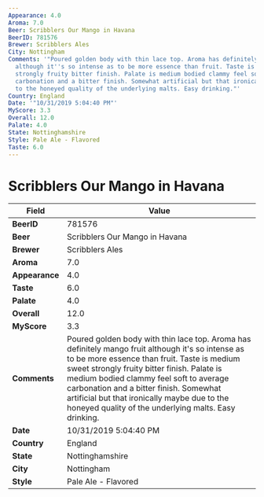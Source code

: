 ```yaml
---
Appearance: 4.0
Aroma: 7.0
Beer: Scribblers Our Mango in Havana
BeerID: 781576
Brewer: Scribblers Ales
City: Nottingham
Comments: '"Poured golden body with thin lace top. Aroma has definitely mango fruit
  although it''s so intense as to be more essence than fruit. Taste is medium sweet
  strongly fruity bitter finish. Palate is medium bodied clammy feel soft to average
  carbonation and a bitter finish. Somewhat artificial but that ironically maybe due
  to the honeyed quality of the underlying malts. Easy drinking."'
Country: England
Date: '"10/31/2019 5:04:40 PM"'
MyScore: 3.3
Overall: 12.0
Palate: 4.0
State: Nottinghamshire
Style: Pale Ale - Flavored
Taste: 6.0
---
```


# Scribblers Our Mango in Havana

| Field         | Value |
|---------------|-------|
| **BeerID** | 781576 |
| **Beer** | Scribblers Our Mango in Havana |
| **Brewer** | Scribblers Ales |
| **Aroma** | 7.0 |
| **Appearance** | 4.0 |
| **Taste** | 6.0 |
| **Palate** | 4.0 |
| **Overall** | 12.0 |
| **MyScore** | 3.3 |
| **Comments** | Poured golden body with thin lace top. Aroma has definitely mango fruit although it's so intense as to be more essence than fruit. Taste is medium sweet strongly fruity bitter finish. Palate is medium bodied clammy feel soft to average carbonation and a bitter finish. Somewhat artificial but that ironically maybe due to the honeyed quality of the underlying malts. Easy drinking. |
| **Date** | 10/31/2019 5:04:40 PM |
| **Country** | England |
| **State** | Nottinghamshire |
| **City** | Nottingham |
| **Style** | Pale Ale - Flavored |
